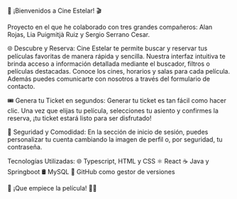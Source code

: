 🚀 ¡Bienvenidos a Cine Estelar! 🎬

Proyecto en el que he colaborado con tres grandes compañeros: Alan Rojas, Lia Puigmitjà Ruiz y Sergio Serrano Cesar.

🌐 Descubre y Reserva:
Cine Estelar te permite buscar y reservar tus películas favoritas de manera rápida y sencilla. Nuestra interfaz intuitiva te brinda acceso a información detallada mediante el buscador, filtros o películas destacadas. Conoce los cines, horarios y salas para cada película. Además puedes comunicarte con nosotros a través del formulario de contacto.

🎟️ Genera tu Ticket en segundos:
Generar tu ticket es tan fácil como hacer clic. Una vez que elijas tu película, selecciones tu asiento y confirmes la reserva, ¡tu ticket estará listo para ser disfrutado!

🔐 Seguridad y Comodidad:
En la sección de inicio de sesión, puedes personalizar tu cuenta cambiando la imagen de perfil o, por seguridad, tu contraseña.

Tecnologías Utilizadas:
🌐 Typescript, HTML y CSS
⚛️ React
☕ Java y Springboot
🛢️ MySQL
📂 GitHub como gestor de versiones

🚀 ¡Que empiece la película! 🎥✨
